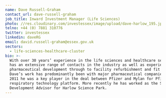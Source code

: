 ```yaml
---
name: Dave Russell-Graham
contact_url: dave-russell-graham
job_title: Inward Investment Manager (Life Sciences)
photo: //res.cloudinary.com/investessex/image/upload/dave-harlow_195.jpg
telno: +44 (0) 7881 310776
twitter: investessex
linkedin: daveRG
email: david.russell-graham@essex.gov.uk
sectors:
  - life-sciences-healthcare-cluster
bio: >-
  With over 30 years’ experience in the life sciences and healthcare sector Dave
  has an extensive range of contacts in the industry as well as experience in
  pharmaceutical development through to facility refurbishment and fit out.
  Dave’s work has predominantly been with major pharmaceutical companies, and in
  2011 he was a key player in the deal between Pfizer and Mylan for Pfizer’s
  respiratory technology platform. More recently he has worked as the Scientific
  Development Advisor for Harlow Science Park.
---
```



